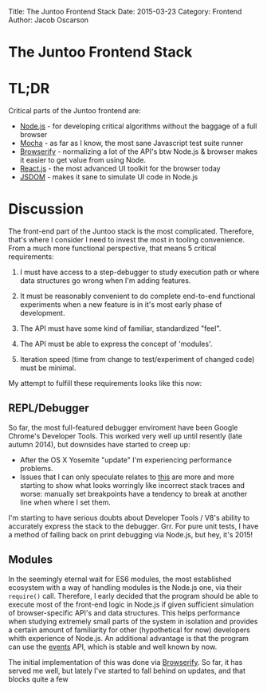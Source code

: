 Title: The Juntoo Frontend Stack
Date: 2015-03-23
Category: Frontend
Author: Jacob Oscarson

# The Juntoo Frontend Stack

# TL;DR

Critical parts of the Juntoo frontend are:

  * [Node.js][1] - for developing critical algorithms without the baggage
    of a full browser
  * [Mocha][2] - as far as I know, the most sane Javascript test suite runner
  * [Browserify][3] - normalizing a lot of the API's btw Node.js & browser
    makes it easier to get value from using Node.
  * [React.js][4] - the most advanced UI toolkit for the browser today
  * [JSDOM][5] - makes it sane to simulate UI code in Node.js

[1]: https://nodejs.org/
[2]: http://mochajs.org/
[3]: http://browserify.org/
[4]: http://facebook.github.io/react/
[5]: https://github.com/tmpvar/jsdom

# Discussion

The front-end part of the Juntoo stack is the most complicated.
Therefore, that's where I consider I need to invest the most in
tooling convenience. From a much more functional perspective, that
means 5 critical requirements:

1. I must have access to a step-debugger to study execution path or
   where data structures go wrong when I'm adding features.

2. It must be reasonably convenient to do complete end-to-end
   functional experiments when a new feature is in it's most early
   phase of development.

3. The API must have some kind of familiar, standardized "feel".

4. The API must be able to express the concept of 'modules'.

5. Iteration speed (time from change to test/experiment of changed
   code) must be minimal.

My attempt to fulfill these requirements looks like this now:

## REPL/Debugger

So far, the most full-featured debugger enviroment have been Google
Chrome's Developer Tools. This worked very well up until resently
(late autumn 2014), but downsides have started to creep up:

* After the OS X Yosemite "update" I'm experiencing performance
  problems.
* Issues that I can only speculate relates to
[this](https://code.google.com/p/chromium/issues/detail?id=169468) are
more and more starting to show what looks worringly like incorrect
stack traces and worse: manually set breakpoints have a tendency to
break at another line when where I set them.

I'm starting to have serious doubts about Developer Tools / V8's
ability to accurately express the stack to the debugger. Grr. For pure
unit tests, I have a method of falling back on print debugging via
Node.js, but hey, it's 2015!

## Modules

In the seemingly eternal wait for ES6 modules, the most established
ecosystem with a way of handling modules is the Node.js one, via their
`require()` call. Therefore, I early decided that the program should
be able to execute most of the front-end logic in Node.js if given
sufficient simulation of browser-specific API's and data
structures. This helps performance when studying extremely small parts
of the system in isolation and provides a certain amount of
familiarity for other (hypothetical for now) developers whith
experience of Node.js. An additional advantage is that the program can
use the [events](https://nodejs.org/api/events.html) API, which is
stable and well known by now.

The initial implementation of this was done via
[Browserify](http://browserify.org/). So far, it has served me well,
but lately I've started to fall behind on updates, and that blocks
quite a few
